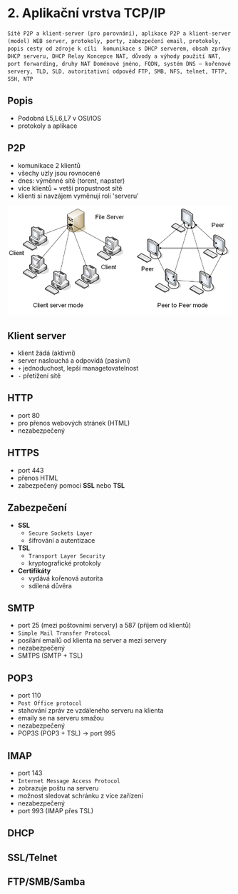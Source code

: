 # 2. Aplikační vrstva TCP/IP

`Sítě P2P a klient-server (pro porovnání), aplikace P2P a klient-server (model)
WEB server, protokoly, porty, zabezpečení
email, protokoly, popis cesty od zdroje k cíli 
komunikace s DHCP serverem, obsah zprávy DHCP serveru, DHCP Relay
Koncepce NAT, důvody a výhody použití NAT, port forwarding, druhy NAT
Doménové jméno, FQDN, systém DNS – kořenové servery, TLD, SLD, autoritativní odpověď
FTP, SMB, NFS, telnet, TFTP, SSH, NTP`

## Popis

- Podobná L5,L6,L7 v OSI/IOS
- protokoly a aplikace

## P2P

- komunikace 2 klientů
- všechy uzly jsou rovnocené
- dnes: výměnné sítě (torent, napster)
- více klientů = vetší propustnost sítě
- klienti si navzájem vyměnují roli 'serveru'

<img src="./images/p2p.png">

## Klient server

- klient žádá (aktivní)
- server naslouchá a odpovídá (pasivní)
- `+` jednoduchost, lepší managetovatelnost
- `-` přetížení sítě

## HTTP

- port 80
- pro přenos webových stránek (HTML)
- nezabezpečený

## HTTPS

- port 443
- přenos HTML
- zabezpečený pomocí **SSL** nebo **TSL**

## Zabezpečení

- **SSL**
  - `Secure Sockets Layer`
  - šifrování a autentizace
- **TSL**
  - `Transport Layer Security`
  - kryptografické protokoly
- **Certifikáty**
  - vydává kořenová autorita
  - sdílená důvěra

## SMTP

- port 25 (mezi poštovními servery) a 587 (příjem od klientů)
- `Simple Mail Transfer Protocol`
- posílání emailů od klienta na server a mezi servery
- nezabezpečený
- SMTPS (SMTP + TSL)

## POP3

- port 110
- `Post Office protocol`
- stahování zpráv ze vzdáleného serveru na klienta
- emaily se na serveru smažou
- nezabezpečený
- POP3S (POP3 + TSL) -> port 995

## IMAP

- port 143
- `Internet Message Access Protocol`
- zobrazuje poštu na serveru
- možnost sledovat schránku z více zařízení
- nezabezpečený
- port 993 (IMAP přes TSL)

## DHCP

## SSL/Telnet

## FTP/SMB/Samba
